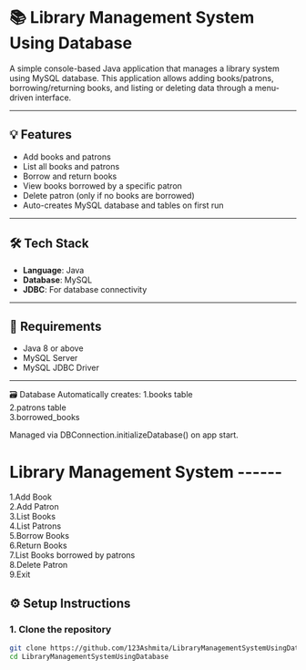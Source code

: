 # 📚 Library Management System Using Database

A simple console-based Java application that manages a library system using MySQL database. This application allows adding books/patrons, borrowing/returning books, and listing or deleting data through a menu-driven interface.

---

## 💡 Features   <br>

- Add books and patrons   <br>
- List all books and patrons   <br>
- Borrow and return books   <br>
- View books borrowed by a specific patron   <br>
- Delete patron (only if no books are borrowed)   <br>
- Auto-creates MySQL database and tables on first run   <br>
---

## 🛠 Tech Stack   <br>

- **Language**: Java   <br>
- **Database**: MySQL   <br>
- **JDBC**: For database connectivity   <br>

---

## 🧰 Requirements

- Java 8 or above   <br>
- MySQL Server   <br>
- MySQL JDBC Driver    <br>

---


🗃️ Database
Automatically creates:
1.books table  <br>
2.patrons table  <br>
3.borrowed_books  <br>

Managed via DBConnection.initializeDatabase() on app start.


# Library Management System ------   <br>
1.Add Book  <br>
2.Add Patron   <br>
3.List Books   <br>
4.List Patrons   <br>
5.Borrow Books  <br>
6.Return Books  <br>
7.List Books borrowed by patrons  <br>
8.Delete Patron   <br>
9.Exit   <br>

## ⚙️ Setup Instructions   <br>

### 1. Clone the repository
```bash
git clone https://github.com/123Ashmita/LibraryManagementSystemUsingDatabase.git
cd LibraryManagementSystemUsingDatabase
